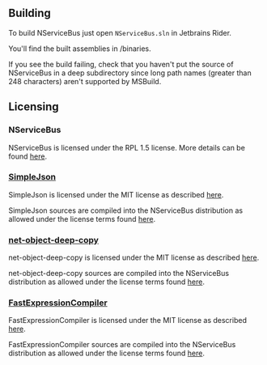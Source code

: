 ## Building

To build NServiceBus just open `NServiceBus.sln` in Jetbrains Rider.

You'll find the built assemblies in /binaries.

If you see the build failing, check that you haven't put the source of NServiceBus in a deep subdirectory since long path names (greater than 248 characters) aren't supported by MSBuild.


## Licensing

### NServiceBus

NServiceBus is licensed under the RPL 1.5 license. More details can be found [here](LICENSE.md).

### [SimpleJson](https://github.com/facebook-csharp-sdk/simple-json/) 

SimpleJson is licensed under the MIT license as described [here](https://github.com/facebook-csharp-sdk/simple-json/blob/master/LICENSE.txt).

SimpleJson sources are compiled into the NServiceBus distribution as allowed under the license terms found [here](https://github.com/facebook-csharp-sdk/simple-json/blob/master/LICENSE.txt).

### [net-object-deep-copy](https://github.com/Burtsev-Alexey/net-object-deep-copy)

net-object-deep-copy is licensed under the MIT license as described [here](https://github.com/Burtsev-Alexey/net-object-deep-copy/blob/master/README).

net-object-deep-copy sources are compiled into the NServiceBus distribution as allowed under the license terms found [here](https://github.com/Burtsev-Alexey/net-object-deep-copy/blob/master/README).

### [FastExpressionCompiler](https://github.com/dadhi/FastExpressionCompiler)

FastExpressionCompiler is licensed under the MIT license as described [here](https://github.com/dadhi/FastExpressionCompiler/blob/master/LICENSE).

FastExpressionCompiler sources are compiled into the NServiceBus distribution as allowed under the license terms found [here](https://github.com/dadhi/FastExpressionCompiler/blob/master/LICENSE).
